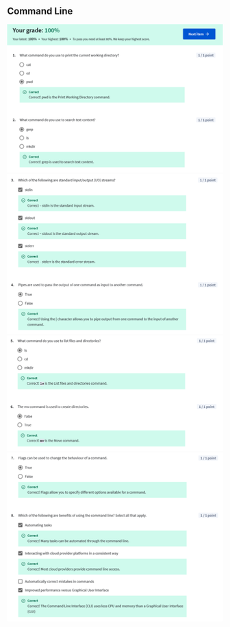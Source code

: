 ## Command Line

![](/learning/meta-front-end-developer-professional-certificate/C3-Version-control/Module2/assessment-command-line/ss1.png)
![](/learning/meta-front-end-developer-professional-certificate/C3-Version-control/Module2/assessment-command-line/ss2.png)
![](/learning/meta-front-end-developer-professional-certificate/C3-Version-control/Module2/assessment-command-line/ss3.png)
![](/learning/meta-front-end-developer-professional-certificate/C3-Version-control/Module2/assessment-command-line/ss4.png)
